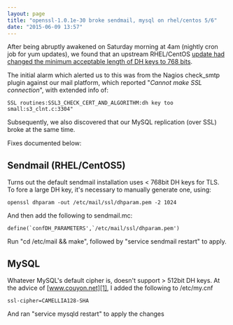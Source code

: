 ```yaml
---
layout: page
title: "openssl-1.0.1e-30 broke sendmail, mysql on rhel/centos 5/6"
date: "2015-06-09 13:57"
---
```

After being abruptly awakened on Saturday morning at 4am (nightly cron job for yum updates), we found that an upstream RHEL/CentOS [update had changed the minimum acceptable length of DH keys to 768 bits][2].

The initial alarm which alerted us to this was from the Nagios check\_smtp plugin against our mail platform, which reported "_Cannot make SSL connection_", with extended info of:

    SSL routines:SSL3_CHECK_CERT_AND_ALGORITHM:dh key too small:s3_clnt.c:3304"

Subsequently, we also discovered that our MySQL replication (over SSL) broke at the same time.

Fixes documented below:

## Sendmail (RHEL/CentOS5)

Turns out the default sendmail installation uses < 768bit DH keys for TLS. To fore a large DH key, it's necessary to manually generate one, using:

    openssl dhparam -out /etc/mail/ssl/dhparam.pem -2 1024

And then add the following to sendmail.mc:

    define(`confDH_PARAMETERS',`/etc/mail/ssl/dhparam.pem')

Run "cd /etc/mail && make", followed by "service sendmail restart" to apply.


## MySQL

Whatever MySQL's default cipher is, doesn't support > 512bit DH keys. At the advice of [www.couyon.net][1], I added the following to /etc/my.cnf

    ssl-cipher=CAMELLIA128-SHA

And ran "service mysqld restart" to apply the changes


[1]: http://www.couyon.net/blog/if-all-of-your-mysql-ssl-clients-just-broke
[2]: https://rhn.redhat.com/errata/RHSA-2015-1072.html
